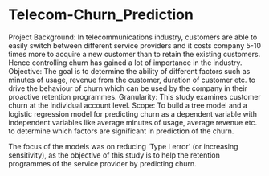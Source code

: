 # Telecom-Churn_Prediction

Project Background: In telecommunications industry, customers are able to easily switch between different service providers and it costs company 5-10 times more to acquire a new customer than to retain the existing customers. Hence controlling churn has gained a lot of importance in the industry.
Objective: The goal is to determine the ability of different factors such as minutes of usage, revenue from the customer, duration of customer etc. to drive the behaviour of churn which can be used by the company in their proactive retention programmes. 
Granularity: This study examines customer churn at the individual account level.
Scope: To build a tree model and a logistic regression model for predicting churn as a dependent variable with independent variables like average minutes of usage, average revenue etc. to determine which factors are significant in prediction of the churn.  

The focus of the models was on reducing ‘Type I error’ (or increasing sensitivity),  as the objective of this study is to help the retention programmes of the service provider by predicting churn.
